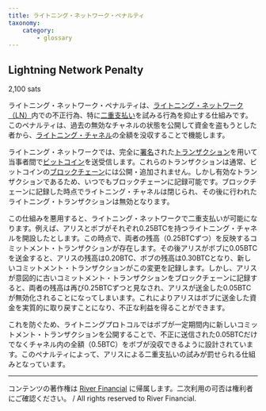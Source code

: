 ```yaml
---
title: ライトニング・ネットワーク・ペナルティ
taxonomy:
    category:
        - glossary
---
```


## Lightning Network Penalty
2,100 sats

ライトニング・ネットワーク・ペナルティは、[ライトニング・ネットワーク（LN）](http://lostinbitcoin.jp.testrs.jp/staging/glossary/lightning_network/)内での不正行為、特に[二重支払い](http://lostinbitcoin.jp.testrs.jp/staging/glossary/double_spend/)を試みる行為を抑止する仕組みです。このペナルティは、過去の無効なチャネルの状態を公開して資金を盗もうとした者から、[ライトニング・チャネル](http://lostinbitcoin.jp.testrs.jp/staging/glossary/lightning_channel/)の全額を没収することで機能します。

ライトニング・ネットワークでは、完全に[署名](http://lostinbitcoin.jp.testrs.jp/staging/glossary/signature/)された[トランザクション](http://lostinbitcoin.jp.testrs.jp/staging/glossary/transaction/)を用いて当事者間で[ビットコイン](http://lostinbitcoin.jp.testrs.jp/staging/glossary/bitcoin/)を送受信します。これらのトランザクションは通常、ビットコインの[ブロックチェーン](http://lostinbitcoin.jp.testrs.jp/staging/glossary/blockchain-2/)には公開・追加されません。しかし有効なトランザクションであるため、いつでもブロックチェーンに記録可能です。ブロックチェーンに記録した時点でライトニング・チャネルは閉じられ、その後に行われたライトニング・トランザクションは無効となります。

この仕組みを悪用すると、ライトニング・ネットワークで二重支払いが可能になります。例えば、アリスとボブがそれぞれ0.25BTCを持つライトニング・チャネルを開設したとします。この時点で、両者の残高（0.25BTCずつ）を反映するコミットメント・トランザクションが存在します。その後アリスがボブに0.05BTCを送金すると、アリスの残高は0.20BTC、ボブの残高は0.30BTCとなり、新しいコミットメント・トランザクションがこの変更を記録します。しかし、アリスが意図的に古いコミットメント・トランザクションをブロックチェーンに記録すると、両者の残高は再び0.25BTCずつと見なされ、アリスが送金した0.05BTCが無効化されることになってしまいます。これによりアリスはボブに送金した資金を実質的に取り戻すことになり、不正な利益を得ることができます。

これを防ぐため、ライトニングプロトコルではボブが一定期間内に新しいコミットメント・トランザクションを公開することで、不正に送信された0.05BTCだけでなくチャネル内の全額（0.5BTC）をボブが没収できるように設計されています。このペナルティによって、アリスによる二重支払いの試みが罰せられる仕組みとなっています。

---
コンテンツの著作権は [River Financial](https://river.com/) に帰属します。二次利用の可否は権利者にご確認ください。 / All rights reserved to River Financial.
